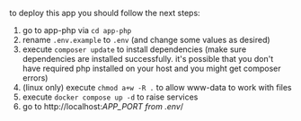 to deploy this app you should follow the next steps:
1. go to app-php via `cd app-php`
2. rename `.env.example` to `.env` (and change some values as desired)
3. execute `composer update` to install dependencies (make sure dependencies are installed successfully. it's possible that you don't have required php installed on your host and you might get composer errors)
4. (linux only) execute `chmod a+w -R .` to allow www-data to work with files
5. execute `docker compose up -d` to raise services
6. go to http://localhost:*APP_PORT from .env*/
